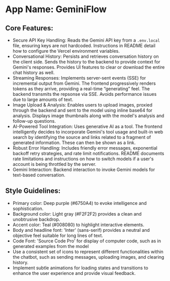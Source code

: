 # **App Name**: GeminiFlow

## Core Features:

- Secure API Key Handling: Reads the Gemini API key from a `.env.local` file, ensuring keys are not hardcoded. Instructions in README detail how to configure the Vercel environment variables.
- Conversational History: Persists and retrieves conversation history on the client side. Sends the history to the backend to provide context for Gemini's responses. Provides UI features to clear or download the entire chat history as well.
- Streaming Responses: Implements server-sent events (SSE) for incremental output from Gemini. The frontend progressively renders tokens as they arrive, providing a real-time “generating” feel. The backend transmits the repsonse via SSE. Avoids performance issues due to large amounts of text.
- Image Upload & Analysis: Enables users to upload images, proxied through the backend and sent to the model using inline base64 for analysis. Displays image thumbnails along with the model's analysis and follow-up questions.
- AI-Powered Tool Integration: Uses generative AI as a tool. The frontend intelligently decides to incorporate Gemini's tool usage and built-in web search by identifying the source and links related to a fragment of generated information. These can then be shown as a link. 
- Robust Error Handling: Includes friendly error messages, exponential backoff retry strategies, and rate limit notifications. README documents rate limitations and instructions on how to switch models if a user's account is being throttled by the server.
- Gemini Interaction: Backend interaction to invoke Gemini models for text-based conversation.

## Style Guidelines:

- Primary color: Deep purple (#6750A4) to evoke intelligence and sophistication.
- Background color: Light gray (#F2F2F2) provides a clean and unobtrusive backdrop.
- Accent color: Teal (#008080) to highlight interactive elements.
- Body and headline font: 'Inter' (sans-serif) provides a neutral and objective feel suitable for long lines of text.
- Code Font: 'Source Code Pro' for display of computer code, such as in generated examples from the model
- Use a consistent set of icons to represent different functionalities within the chatbot, such as sending messages, uploading images, and clearing history.
- Implement subtle animations for loading states and transitions to enhance the user experience and provide visual feedback.